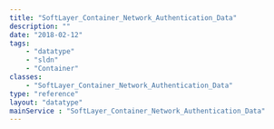```yaml
---
title: "SoftLayer_Container_Network_Authentication_Data"
description: ""
date: "2018-02-12"
tags:
    - "datatype"
    - "sldn"
    - "Container"
classes:
    - "SoftLayer_Container_Network_Authentication_Data"
type: "reference"
layout: "datatype"
mainService : "SoftLayer_Container_Network_Authentication_Data"
---
```

